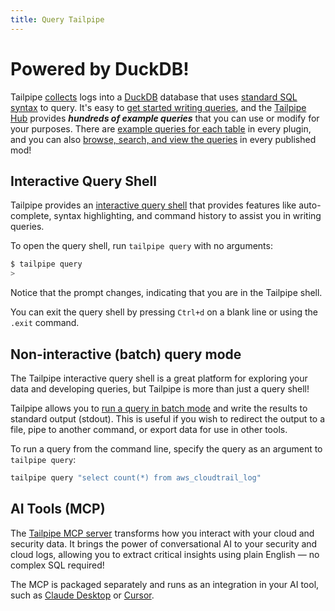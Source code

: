 ```yaml
---
title: Query Tailpipe
---
```


# Powered by DuckDB!

Tailpipe [collects](/docs/collect/collect) logs into a [DuckDB](https://duckdb.org/) database that uses [standard SQL syntax](https://duckdb.org/docs/sql/introduction.html) to query. It's easy to [get started writing queries](/docs/sql), and the [Tailpipe Hub](https://hub.tailpipe.io) provides ***hundreds of example queries*** that you can use or modify for your purposes.  There are [example queries for each table](https://hub.tailpipe.io/plugins/turbot/aws/tables/aws_cloudtrail_log) in every plugin, and you can also [browse, search, and view the queries](https://hub.tailpipe.io/mods/turbot/tailpipe-mod-aws-dections/queries) in every published mod!


## Interactive Query Shell
Tailpipe provides an [interactive query shell](query/query-shell) that provides features like auto-complete, syntax highlighting, and command history to assist you in writing queries.

To open the query shell, run `tailpipe query` with no arguments:

```bash
$ tailpipe query
>
```

Notice that the prompt changes, indicating that you are in the Tailpipe shell.

You can exit the query shell by pressing `Ctrl+d` on a blank line or using the `.exit` command.


## Non-interactive (batch) query mode
The Tailpipe interactive query shell is a great platform for exploring your data and developing queries, but Tailpipe is more than just a query shell!

Tailpipe allows you to [run a query in batch mode](query/batch-query) and write the results to standard output (stdout). This is useful if you wish to redirect the output to a file, pipe to another command, or export data for use in other tools.

To run a query from the command line, specify the query as an argument to `tailpipe query`:
```bash
tailpipe query "select count(*) from aws_cloudtrail_log"
```



## AI Tools (MCP)

The [Tailpipe MCP server](query/mcp) transforms how you interact with your cloud and security data.  It brings the power of conversational AI to your security and cloud logs, allowing you to extract critical insights using plain English — no complex SQL required!

The MCP is packaged separately and runs as an integration in your AI tool, such as [Claude Desktop](https://claude.ai/download) or [Cursor](https://www.cursor.com/).

